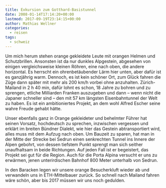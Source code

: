 ```yaml
---
title: Exkursion zum Gotthard-Basistunnel
date: 2008-01-14T17:14:20+00:00
lastmod: 2017-09-19T23:14:15+00:00
author: Mathias Wellner
categories:
  - reisen
tags:
  - schweiz
---
```

Um mich herum stehen orange gekleidete Leute mit orangen Helmen und Schutzbrillen. Ansonsten ist da nur dunkles Alpgestein, abgesehen von einigen vergleichsweise kleinen Röhren, eine nach oben, die andere horizontal. Es herrscht ein ohrenbetäubender Lärm hier unten, aber dafür ist es ganzjährig warm. Dennoch, es ist kein schöner Ort, zum Glück fahren die Züge dann später mit mehr als 200 km/h vorbei ohne anzuhalten. Zürich-Mailand in 2 h 40 min, dafür lohnt es schon, 18 Jahre zu bohren und zu sprengen, etliche Milliarden Franken auszugeben und dann – wenn nicht die Japaner schneller sind – den mit 57 km längsten Eisenbahntunnel der Welt zu haben. Es ist ein ambitioniertes Projekt, an dem wohl Alfred Escher seine wahre Freude gehabt hätte.

Unser ebenfalls ganz in Orange gekleideter und behelmter Führer hat seinen Vorsatz, hochdeutsch zu sprechen, inzwischen vergessen und erklärt im breiten Bündner Dialekt, wie hier das Gestein abtransportiert wird, alles muss mit dem Aufzug nach oben. Um Bauzeit zu sparen, hat man in der Mitte der Strecke bei Sedrun einen senkrechten Tunnel ins Innere der Alpen gebohrt, von dessen tiefstem Punkt sprengt man sich seither unaufhaltsam in beide Richtungen. Auf jeden Fall ist er begeistert, das Projekt sei gut für die Region. Auch für die Porta Alpina versucht er uns zu erwärmen, jenen unterirdischen Bahnhof 800 Meter unterhalb von Sedrun.

In den Baracken legen wir unsere orange Besucherkluft wieder ab und verwandeln uns in ETH-Mittelbauer zurück. So schnell nach Mailand fahren wäre schön, aber bis 2017 müssen wir uns noch gedulden.